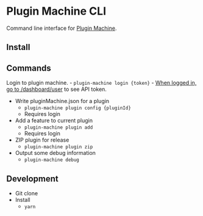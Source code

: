 # Plugin Machine CLI

Command line interface for [Plugin Machine](https://pluginmachine.com).

## Install


## Commands

 Login to plugin machine.
	- `plugin-machine login {token}`
    - [When logged in, go to /dashboard/user](https://pluginmachine.app/dashboard/user) to see API token.
- Write pluginMachine.json for a plugin
    - `plugin-machine plugin config {pluginId}`
    - Requires login
- Add a feature to current plugin
    - `plugin-machine plugin add`
    - Requires login
- ZIP plugin for release
    - `plugin-machine plugin zip`
- Output some debug information
	- `plugin-machine debug`

## Development

- Git clone
- Install
    - `yarn`
